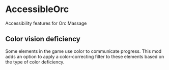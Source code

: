 # AccessibleOrc

Accessibility features for Orc Massage

## Color vision deficiency

Some elements in the game use color to communicate progress. This mod adds an option to apply a color-correcting filter
to these elements based on the type of color deficiency.
